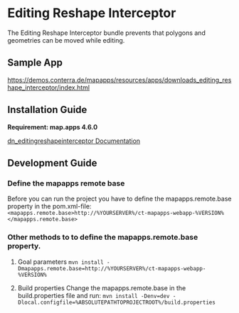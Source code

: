 # Editing Reshape Interceptor

The Editing Reshape Interceptor bundle prevents that polygons and geometries can be moved while editing.

## Sample App
https://demos.conterra.de/mapapps/resources/apps/downloads_editing_reshape_interceptor/index.html

## Installation Guide
**Requirement: map.apps 4.6.0**

[dn_editingreshapeinterceptor Documentation](https://github.com/conterra/mapapps-editing-reshape-interceptor/tree/master/src/main/js/bundles/dn_editingreshapeinterceptor)

## Development Guide
### Define the mapapps remote base
Before you can run the project you have to define the mapapps.remote.base property in the pom.xml-file:
`<mapapps.remote.base>http://%YOURSERVER%/ct-mapapps-webapp-%VERSION%</mapapps.remote.base>`

### Other methods to to define the mapapps.remote.base property.
1. Goal parameters
`mvn install -Dmapapps.remote.base=http://%YOURSERVER%/ct-mapapps-webapp-%VERSION%`

2. Build properties
Change the mapapps.remote.base in the build.properties file and run:
`mvn install -Denv=dev -Dlocal.configfile=%ABSOLUTEPATHTOPROJECTROOT%/build.properties`
